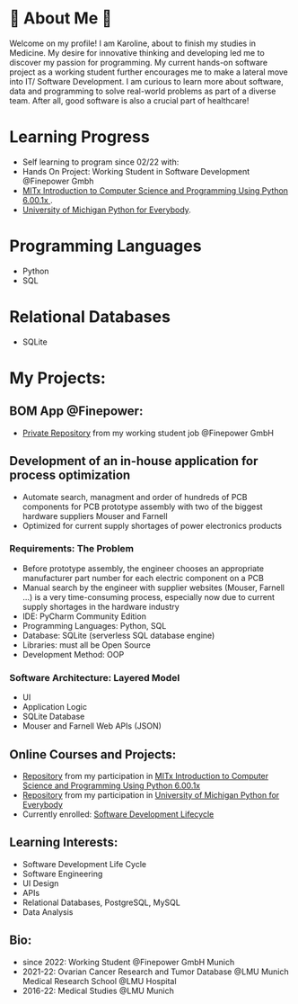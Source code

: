 # 🌱 About Me 🔬
Welcome on my profile! 
I am Karoline, about to finish my studies in Medicine. My desire for innovative thinking and developing led me to discover my passion for programming. My current hands-on software project as a working student further encourages me to make a lateral move into IT/ Software Development. I am curious to learn more about software, data and programming to solve real-world problems as part of a diverse team. 
After all, good software is also a crucial part of healthcare!

# Learning Progress
* Self learning to program since 02/22 with:
* Hands On Project: Working Student in Software Development @Finepower Gmbh
* [MITx Introduction to Computer Science and Programming Using Python 6.00.1x ](https://www.edx.org/course/introduction-to-computer-science-and-programming-7).
* [University of Michigan Python for Everybody](https://www.coursera.org/specializations/python).

# Programming Languages
* Python 
* SQL 
# Relational Databases
* SQLite


# My Projects:

## BOM App @Finepower: 
* [Private Repository](https://github.com/Karoline0097/BOM_finepower/blob/main/README.md) from my working student job @Finepower GmbH
## Development of an in-house application for process optimization
* Automate search, managment and order of hundreds of PCB components for PCB prototype assembly with two of the biggest hardware suppliers Mouser and Farnell 
* Optimized for current supply shortages of power electronics products
### Requirements: The Problem
*	Before prototype assembly, the engineer chooses an appropriate manufacturer part number for each electric component on a PCB
*	Manual search by the engineer with supplier websites (Mouser, Farnell ...) is a very time-consuming process, especially now due to current supply shortages in the hardware industry
* IDE: PyCharm Community Edition
* Programming Languages: Python, SQL
* Database: SQLite (serverless SQL database engine)
* Libraries: must all be Open Source
* Development Method: OOP
### Software Architecture: Layered Model
* UI
* Application Logic
* SQLite Database
* Mouser and Farnell Web APIs (JSON)


## Online Courses and Projects: 
* [Repository](https://github.com/Karoline0097/Introduction-to-Computer-Science-and-Programming-Using-Python) from my participation in [MITx Introduction to Computer Science and Programming Using Python 6.00.1x ](https://www.edx.org/course/introduction-to-computer-science-and-programming-7)
* [Repository](https://github.com/Karoline0097/University-of-Michigan-Python-for-Everybody) from my participation in [University of Michigan Python for Everybody](https://www.coursera.org/specializations/python)
* Currently enrolled: [Software Development Lifecycle](https://www.coursera.org/specializations/software-development-lifecycle?)


## Learning Interests:
* Software Development Life Cycle
* Software Engineering
* UI Design
* APIs
* Relational Databases, PostgreSQL, MySQL
* Data Analysis


## Bio:
* since 2022: Working Student @Finepower GmbH Munich
* 2021-22: Ovarian Cancer Research and Tumor Database @LMU Munich Medical Research School @LMU Hospital
* 2016-22: Medical Studies @LMU Munich








<!---
Karoline0097/Karoline0097 is a ✨ special ✨ repository because its `README.md` (this file) appears on your GitHub profile.
You can click the Preview link to take a look at your changes.
--->
